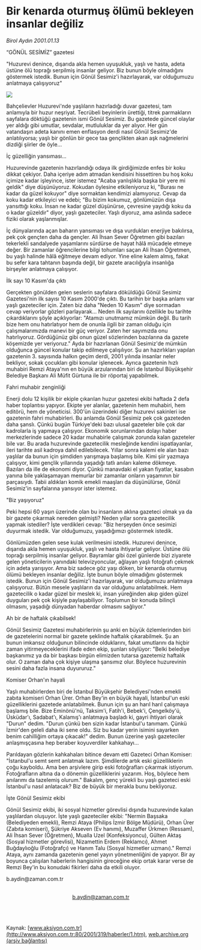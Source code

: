# Bir kenarda oturmuş ölümü bekleyen insanlar değiliz

*Birol Aydın 2001.01.13*

<div>
 <p class="baslik">
  “GÖNÜL SESİMİZ” gazetesi
 </p>
 <p class="spot">
  "Huzurevi denince, dışarıda akla hemen uyuşukluk, yaşlı ve hasta,  adeta üstüne ölü toprağı serpilmiş insanlar geliyor. Biz bunun  böyle olmadığını göstermek istedik. Bunun için Gönül Sesimiz'i  hazırlayarak, var olduğumuzu anlatmaya çalışıyoruz"
 </p>
 <p class="metin">
 </p>
 <img border="0" src="/web/20010622022922im_/http://www.aksiyon.com.tr/2001/319/resimler/Gonul.jpg"/>
 <p class="metin">
  Bahçelievler Huzurevi'nde yaşlıların hazırladığı duvar gazetesi, tam anlamıyla bir huzur neşriyat. Tecrübeli beyinlerin ürettiği, titrek parmakların sayfalara döktüğü gazetenin ismi Gönül Sesimiz. Bu gazetede güncel olaylar yer aldığı gibi umutlar, sevdalar, mutluluklar da yer alıyor. Her gün vatandaşın adeta kanını emen enflasyon derdi nasıl Gönül Sesimiz'de anlatılıyorsa; yaşlı bir gönlün bir gece taa gençlikten akan aşk nağmelerini dizdiği şiirler de öyle...
 </p>
 <p class="metin">
  İç güzelliğin yansıması...
 </p>
 <p class="metin">
  Huzurevinde gazetenin hazırlandığı odaya ilk girdiğimizde enfes bir koku dikkat çekiyor. Daha içeriye adım atmadan kendisini hissettiren bu hoş koku içimize kadar işleyince, ister istemez "Acaba yanlışlıkla başka bir yere mi geldik" diye düşünüyoruz. Kokudan öylesine etkileniyoruz ki, "Burası ne kadar da güzel kokuyor" diye sormaktan kendimizi alamıyoruz. Cevap da koku kadar etkileyici ve edebi; "Bu bizim kokumuz, gönlümüzün dışa yansıttığı koku. İnsan ne kadar güzel düşünürse, çevresine yaydığı koku da o kadar güzeldir" diyor, yaşlı gazeteciler. Yaşlı diyoruz, ama aslında sadece fiziki olarak yaşlanmışlar.
 </p>
 <p class="metin">
  İç dünyalarında açan baharın yansıması ve dışa vurdukları enerjiye bakılırsa, pek çok gençten daha da gençler. Ali İhsan Sever Öğretmen gibi bazıları tekerlekli sandalyede yaşamlarını sürdürse de hayat hâlâ mücadele etmeye değer. Bir zamanlar öğrencilerine bilgi tohumları saçan Ali İhsan Öğretmen, bu yaşlı halinde hâlâ eğitmeye devam ediyor. Yine eline kalem almış, fakat bu sefer kara tahtanın başında değil, bir gazete aracılığıyla insanlığa birşeyler anlatmaya çalışıyor.
 </p>
 <p class="metin">
  İlk sayı 10 Kasım'da çıktı
 </p>
 <p class="metin">
  Gerçekten gönülden gelen seslerin sayfalara döküldüğü Gönül Sesimiz Gazetesi'nin ilk sayısı 10 Kasım 2000'de çıktı. Bu tarihin bir başka anlamı var yaşlı gazeteciler için. Zaten biz daha "Neden 10 Kasım" diye sormadan cevap veriyorlar gözleri parlayarak... Neden ilk sayılarını özellikle bu tarihte çıkardıklarını şöyle açıklıyorlar: "Atamızı unutmamız mümkün değil. Bu tarih bize hem onu hatırlatıyor hem de onunla ilgili bir zaman olduğu için çalışmalarımızda manevi bir güç veriyor. Zaten her sayımızda onu hatırlıyoruz. Gördüğünüz gibi onun güzel sözlerinden bazılarına da gazete köşemizde yer veriyoruz." Ayda bir hazırlanan Gönül Sesimiz'de mümkün olduğunca güncel konular takip edilmeye çalışılıyor. Şu an hazırlıkları yapılan gazetenin 3. sayısında halkın geçim derdi, 2001 yılında insanlar neler bekliyor, sokak çocukları gibi konular işlenecek. Ayrıca gazetenin hızlı muhabiri Remzi Ataya'nın en büyük arzularından biri de İstanbul Büyükşehir Belediye Başkanı Ali Müfit Gürtuna ile bir röportaj yapabilmek.
 </p>
 <p class="metin">
  Fahri muhabir zenginliği
 </p>
 <p class="metin">
  Enerji dolu 12 kişilik bir ekiple çıkarılan huzur gazetesi ekibi haftada 2 defa haber toplantısı yapıyor. Ekipte yer alanlar, gazetenin hem muhabiri, hem editörü, hem de yöneticisi. 300'ün üzerindeki diğer huzurevi sakinleri ise gazetenin fahri muhabirleri. Bu anlamda Gönül Sesimiz pek çok gazeteden daha şanslı. Çünkü bugün Türkiye'deki bazı ulusal gazeteler bile çok dar kadrolarla iş yapmaya çalışıyor. Ekonomik sorunlarından dolayı haber merkezlerinde sadece 20 kadar muhabirle çalışmak zorunda kalan gazeteler bile var. Bu arada huzurevinde gazetecilik mesleğinde kendini ispatlayanlar, ileri tarihte asil kadroya dahil edilebilecek. Yıllar sonra kalemi ele alan bazı yaşlılar da bunun için şimdiden yarışmaya başlamış bile. Kimi şiir yazmaya çalışıyor, kimi gençlik yıllarında yaşadığı tatlı anıları kaleme dökmeye. Bazıları da ille de ekonomi diyor. Çünkü manavdaki el yakan fiyatlar, kasabın yanına bile yaklaşamayan memurlar bir zamanlar onların yaşamının bir parçasıydı. Tabii aldıkları komik emekli maaşları da düşünülürse, Gönül Sesimiz'in sayfalarına yansıyor ister istemez.
 </p>
 <p class="metin">
  "Biz yaşıyoruz"
 </p>
 <p class="metin">
  Peki hepsi 60 yaşın üzerinde olan bu insanların aklına gazeteci olmak ya da bir gazete çıkarmak nereden gelmişti? Neden yıllar sonra gazetecilik yapmak istediler? İşte verdikleri cevap: "Biz herşeyden önce sesimizi duyurmak istedik. Var olduğumuzu, yaşadığımızı göstermek istedik.
 </p>
 <p class="metin">
  Gönlümüzden gelen sese kulak verilmesini istedik. Huzurevi denince, dışarıda akla hemen uyuşukluk, yaşlı ve hasta ihtiyarlar geliyor. Üstüne ölü toprağı serpilmiş insanlar geliyor. Bayramlar gibi özel günlerde bizi ziyarete gelen yöneticilerin yanındaki televizyoncular, ağlayan yaşlı fotoğrafı çekmek için adeta yarışıyor. Ama biz sadece göz yaşı döken, bir kenarda oturmuş ölümü bekleyen insanlar değiliz. İşte bunun böyle olmadığını göstermek istedik. Bunun için Gönül Sesimiz'i hazırlayarak, var olduğumuzu anlatmaya çalışıyoruz. Bütün mesele yaşlıların da var olduğunu anlatabilmek. Hem gazetecilik o kadar güzel bir meslek ki, insan yüreğinden akıp giden güzel duyguları pek çok kişiyle paylaşabiliyor. Toplumun bir konuda bilinçli olmasını, yaşadığı dünyadan haberdar olmasını sağlıyor."
 </p>
 <p class="metin">
  Ah bir de haftalık çıkabilsek!
 </p>
 <p class="metin">
  Gönül Sesimiz Gazetesi muhabirlerinin şu anki en büyük özlemlerinden biri de gazetelerini normal bir gazete şeklinde haftalık çıkarabilmek. Şu an bunun imkansız olduğunun bilincinde olduklarını, fakat umutlarını da hiçbir zaman yitirmeyeceklerini ifade eden ekip, şunları söylüyor: "Belki belediye başkanımız ya da bir başkası birgün elimizden tutarsa gazetemiz haftalık olur. O zaman daha çok kişiye ulaşma şansımız olur. Böylece huzurevinin sesini daha fazla insana duyururuz."
 </p>
 <p class="metin">
  Komiser Orhan'ın hayali
 </p>
 <p class="metin">
  Yaşlı muhabirlerden biri de İstanbul Büyükşehir Belediyesi'nden emekli zabıta komiseri Orhan Ürer. Orhan Bey'in en büyük hayali, İstanbul'un eski güzelliklerini gazetede anlatabilmek. Bunun için şu an harıl harıl çalışmaya başlamış bile. Bize Eminönü'nü, Taksim'i, Fatih'i, Bebek'i, Çengelköy'ü, Üsküdar'ı, Sadabat'ı, Kalamış'ı anlatmaya başladı ki, gayri ihtiyari olarak "Durun" dedim. "Durun çünkü ben sizin kadar İstanbul'u tanımam. Çünkü İzmir'den geleli daha iki sene oldu. Siz bu kadar yerin isimini sayarken benim cahilliğim ortaya çıkacak!" dedim. Bunun üzerine yaşlı gazeteciler anlaşmışçasına hep beraber koyuverdiler kahkahayı...
 </p>
 <p class="metin">
  Parıldayan gözlerin kahkahaları bitince devam etti Gazeteci Orhan Komiser: "İstanbul'u semt semt anlatmak lazım. Şimdilerde artık eski güzelliklerin çoğu kayboldu. Ama ben arşivlere girip eski fotoğrafları çıkarmak istiyorum. Fotoğrafların altına da o dönemin güzelliklerini yazarım. Hoş, böylece hem anılarımı da tazelemiş olurum." Bakalım, genç yürekli bu yaşlı gazeteci eski İstanbul'u nasıl anlatacak? Biz de büyük bir merakla bunu bekliyoruz.
 </p>
 <p class="metin">
  İşte Gönül Sesimiz ekibi
 </p>
 <p class="metin">
  Gönül Sesimiz ekibi, iki sosyal hizmetler görevlisi dışında huzurevinde kalan yaşlılardan oluşuyor. İşte yaşlı gazeteciler ekibi: "Nermin Başsaka (Belediyeden emekli), Remzi Ataya (Philips İzmir Bölge Müdürü), Orhan Ürer (Zabıta komiseri), Şükriye Akseven (Ev hanımı), Muzaffer Ürkmen (Ressam), Ali İhsan Sever (Öğretmen), Mualla Uzel (Konfeksiyoncu), Gülten Aktaş (Sosyal hizmetler görevlisi), Nizamettin Erdem (Reklamcı), Ahmet Buğdaylıoğlu (Fotoğrafçı) ve Hanım Talu (Sosyal hizmetler uzmanı)." Remzi Ataya, aynı zamanda gazetenin genel yayın yönetmenliğini de yapıyor. Bir ay boyunca çalışılan haberlerin hangisinin gireceğine ekip ortak karar verse de Remzi Bey'in bu konudaki fikirleri daha da etkili oluyor.
 </p>
 <p class="metin">
  b.aydin@zaman.com.tr
 </p>
 <br/>
 <center>
  <a class="anaorta" href="http://web.archive.org/web/20010622022922/mailto:b.aydin@zaman.com.tr">
   b.aydin@zaman.com.tr
  </a>
 </center>
 <br/>
 <br/>
 <br/>
</div>

Kaynak: [www.aksiyon.com.tr](http://www.aksiyon.com.tr:80/2001/319/haberler/1.htm), [web.archive.org (arşiv bağlantısı)](http://web.archive.org/web/20010622022922/http://www.aksiyon.com.tr:80/2001/319/haberler/1.htm)
